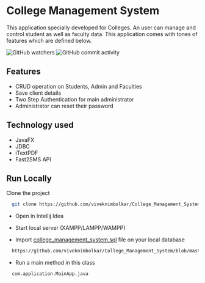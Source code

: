 
# College Management System



This application specially developed for Colleges. An user can manage and control student as well as faculty data. This application comes with tones of features which are defined below.

![GitHub watchers](https://img.shields.io/github/watchers/viveknimbolkar/College_Management_System) ![GitHub commit activity](https://img.shields.io/github/commit-activity/y/viveknimbolkar/College_Management_System?style=social)


## Features

- CRUD operation on Students, Admin and Faculties
- Save client details
- Two Step Authentication for main administrator
- Administrator can reset their password

## Technology used

- JavaFX
- JDBC
- iTextPDF
- Fast2SMS API

  
## Run Locally

Clone the project

```bash
  git clone https://github.com/viveknimbolkar/College_Management_System
```

- Open in Intellij Idea

- Start local server (XAMPP/LAMPP/WAMPP)

- Import [college_management_system.sql](https://github.com/viveknimbolkar/College_Management_System/blob/master/college_management_system.sql) file on your local database

```bash
  https://github.com/viveknimbolkar/College_Management_System/blob/master/college_management_system.sql
```

- Run a main method in this class

```bash
  com.application.MainApp.java
```

